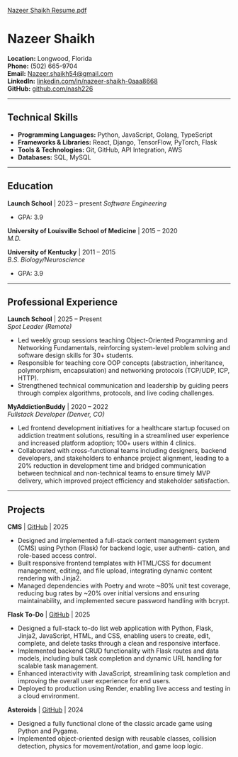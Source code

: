 [Nazeer Shaikh Resume.pdf](https://github.com/user-attachments/files/22352156/Nazeer.Shaikh.Resume-4.pdf)

# Nazeer Shaikh

**Location:** Longwood, Florida  
**Phone:** (502) 665-9704  
**Email:** [Nazeer.shaikh54@gmail.com](mailto:Nazeer.shaikh54@gmail.com)  
**LinkedIn:** [linkedin.com/in/nazeer-shaikh-0aaa8668](https://www.linkedin.com/in/nazeer-shaikh-0aaa8668/)  
**GitHub:** [github.com/nash226](https://github.com/nash226/)

---

## Technical Skills
- **Programming Languages:** Python, JavaScript, Golang, TypeScript  
- **Frameworks & Libraries:** React, Django, TensorFlow, PyTorch, Flask  
- **Tools & Technologies:** Git, GitHub, API Integration, AWS  
- **Databases:** SQL, MySQL  

---

## Education

**Launch School** | 2023 – present
*Software Engineering*  
- GPA: 3.9  

**University of Louisville School of Medicine** | 2015 – 2020  
*M.D.*  

**University of Kentucky** | 2011 – 2015  
*B.S. Biology/Neuroscience*  
- GPA: 3.9  

---

## Professional Experience

**Launch School** | 2025 – Present  
*Spot Leader (Remote)*  
- Led weekly group sessions teaching Object-Oriented Programming and Networking Fundamentals, reinforcing system-level problem
solving and software design skills for 30+ students.
- Responsible for teaching core OOP concepts (abstraction, inheritance, polymorphism, encapsulation) and networking protocols
(TCP/UDP, ICP, HTTP).
- Strengthened technical communication and leadership by guiding peers through complex algorithms, protocols, and live coding
challenges.

**MyAddictionBuddy** | 2020 – 2022  
*Fullstack Developer (Denver, CO)*  
- Led frontend development initiatives for a healthcare startup focused on addiction treatment solutions, resulting in a streamlined user
experience and increased platform adoption; 100+ users within 4 clinics.
- Collaborated with cross-functional teams including designers, backend developers, and stakeholders to enhance project alignment,
leading to a 20% reduction in development time and bridged communication between technical and non-technical teams to ensure
timely MVP delivery, which improved project efficiency and stakeholder satisfaction.

---

## Projects

**CMS** | [GitHub](https://github.com/nash226/cms) | 2025
- Designed and implemented a full-stack content management system (CMS) using Python (Flask) for backend logic, user authenti-
cation, and role-based access control.
- Built responsive frontend templates with HTML/CSS for document management, editing, and file upload, integrating dynamic
content rendering with Jinja2.
- Managed dependencies with Poetry and wrote ~80% unit test coverage, reducing bug rates by ~20% over initial versions and ensuring
maintainability, and implemented secure password handling with bcrypt.

**Flask To-Do** | [GitHub](https://github.com/nash226/Flask_to-do) | 2025  
- Designed a full-stack to-do list web application with Python, Flask, Jinja2, JavaScript, HTML, and CSS, enabling users to create,
edit, complete, and delete tasks through a clean and responsive interface.
- Implemented backend CRUD functionality with Flask routes and data models, including bulk task completion and dynamic URL
handling for scalable task management.
- Enhanced interactivity with JavaScript, streamlining task completion and improving the overall user experience for end users.
- Deployed to production using Render, enabling live access and testing in a cloud environment. 

**Asteroids** | [GitHub](https://github.com/nash226/asteroids) | 2024 
- Designed a fully functional clone of the classic arcade game using Python and Pygame.
- Implemented object-oriented design with reusable classes, collision detection, physics for movement/rotation, and game loop logic.

